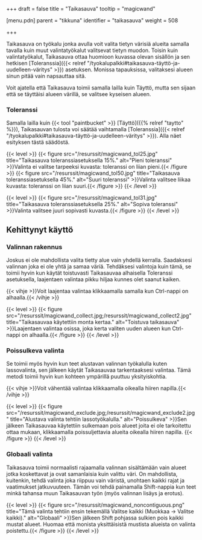 +++
draft = false
title = "Taikasauva"
tooltip = "magicwand"

[menu.pdn]
    parent = "tikkuna"
    identifier = "taikasauva"
    weight = 508

+++

Taikasauva on työkalu jonka avulla voit valita tietyn värisiä alueita samalla tavalla kuin muut valintatyökalut valitsevat tietyn
muodon. Toisin kuin valintatyökalut, Taikasauva ottaa huomioon kuvassa olevan sisällön ja sen hetkisen
[Toleranssia]({{< relref "/tyokalupalkki#taikasauva-täyttö-ja-uudelleen-väritys" >}}) asetuksen. Monissa tapauksissa,
valitaksesi alueen sinun pitää vain napsauttaa sitä.

Voit ajatella että Taikasauva toimii samalla lailla kuin Täyttö, mutta sen sijaan että se täyttäisi alueen värillä, se valitsee kyseisen alueen.

### Toleranssi

Samalla lailla kuin {{< tool "paintbucket" >}}
[Täyttö]({{% relref "taytto" %}}), Taikasauvan tulosta voi säätää vaihtamalla
[Toleranssia]({{< relref "/tyokalupalkki#taikasauva-täyttö-ja-uudelleen-väritys" >}}). Alla näet esityksen
tästä säädöstä.

{{< level >}}
    {{< figure src="/resurssit/magicwand_tol25.jpg" title="Taikasauva toleranssiasetuksella 15%." alt="Pieni toleranssi" >}}Valinta ei valitse tarpeeksi kuvasta: toleranssi on liian pieni.{{< /figure >}}
    {{< figure src="/resurssit/magicwand_tol50.jpg" title="Taikasauva toleranssiasetuksella 45%."  alt="Suuri toleranssi" >}}Valinta valitsee liikaa kuvasta: toleranssi on liian suuri.{{< /figure >}}
{{< /level >}}

{{< level >}}
    {{< figure src="/resurssit/magicwand_tol31.jpg" title="Taikasauva toleranssiasetuksella 25%." alt="Sopiva toleranssi" >}}Valinta valitsee juuri sopivasti kuvasta.{{< /figure >}}
{{< /level >}}

## Kehittynyt käyttö

### Valinnan rakennus

Joskus ei ole mahdollista valita tietty alue vain yhdellä kerralla. Saadaksesi valinnan joka ei ole yhtä ja samaa väriä. Tehdäksesi
valintoja kuin tämä, se toimii hyvin kun käytät toistuvasti Taikasauvaa alhaisella Toleranssi asetuksella, laajentaen valintaa pikku
hiljaa kunnes olet saanut kaiken.

{{< vihje >}}Voit laajentaa valintaa klikkaamalla samalla kun Ctrl-nappi on alhaalla.{{< /vihje >}}

{{< level >}}
    {{< figure src="/resurssit/magicwand_collect.jpg;/resurssit/magicwand_collect2.jpg" title="Taikasauvaa käytettiin monta kertaa." alt="Toistuva taikasauva" >}}Laajentaen valintaa osissa, joka kerta valiten uuden alueen kun Ctrl-nappi on alhaalla.{{< /figure >}}
{{< /level >}}

### Poissulkeva valinta

Se toimii myös hyvin kun teet alustavan valinnan työkalulla kuten lassovalinta, sen jälkeen käytät Taikasauvaa tarkentaaksesi valintaa.
Tämä metodi toimii hyvin kun kohteen ympärillä puuttuu yksityiskohtia.

{{< vihje >}}Voit vähentää valintaa klikkaamalla oikealla hiiren napilla.{{< /vihje >}}

{{< level >}}
    {{< figure src="/resurssit/magicwand_exclude.jpg;/resurssit/magicwand_exclude2.jpg" title="Alustava valinta tehtiin lassotyökalulla." alt="Poissulkeva" >}}Sen jälkeen Taikasauvaa käytettiin sulkemaan pois alueet joita ei ole tarkoitettu ottaa mukaan, klikkaamalla poissuljettavia alueita oikealla hiiren napilla.
    {{< /figure >}}
{{< /level >}}

### Globaali valinta

Taikasauva toimii normaalisti rajaamalla valinnan sisältämään vain alueet jotka koskettavat ja ovat samanlaisia kuin valittu väri.
On mahdollista, kuitenkin, tehdä valinta joka riippuu vain väristä, unohtaen kaikki rajat ja vaatimukset jatkuvuuteen. Tämän voi
tehdä painamalla Shift-nappia kun teet minkä tahansa muun Taikasauvan työn (myös valinnan lisäys ja erotus).

{{< level >}}
    {{< figure src="/resurssit/magicwand_noncontiguous.png" title="Tämä valinta tehtiin ensin tekemällä Valitse kaikki (Muokkaa → Valitse kaikki)." alt="Globaali" >}}Sen jälkeen Shift pohjassa sulkien pois kaikki mustat alueet. Huomaa että monista yksittäisistä mustista alueista on valinta poistettu.{{< /figure >}}
{{< /level >}}
